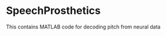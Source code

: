 SpeechProsthetics
=================

This contains MATLAB code for decoding pitch from neural data 
